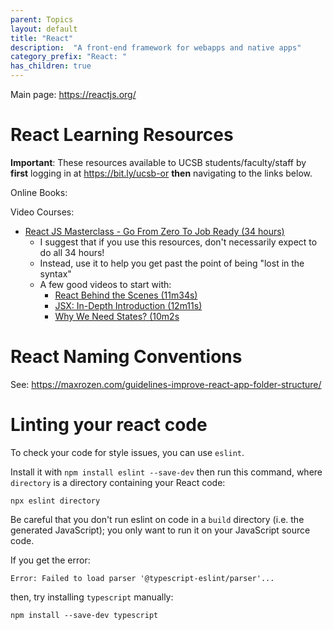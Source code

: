 ```yaml
---
parent: Topics
layout: default
title: "React"
description:  "A front-end framework for webapps and native apps"
category_prefix: "React: "
has_children: true
---
```


Main page: <https://reactjs.org/>

# React Learning Resources 

**Important**: These resources available to UCSB students/faculty/staff by **first** logging in at https://bit.ly/ucsb-or **then** navigating to the links below.

Online Books:

Video Courses:

* [React JS Masterclass - Go From Zero To Job Ready (34 hours)](https://learning.oreilly.com/videos/react-js-masterclass/9781805125549/)
  - I suggest that if you use this resources, don't necessarily expect to do all 34 hours!
  - Instead, use it to help you get past the point of being "lost in the syntax"
  - A few good videos to start with:
    - [React Behind the Scenes (11m34s)](https://learning.oreilly.com/videos/react-js-masterclass/9781805125549/9781805125549-video2_4/)
    - [JSX: In-Depth Introduction (12m11s)](https://learning.oreilly.com/videos/react-js-masterclass/9781805125549/9781805125549-video2_7/)
    - [Why We Need States? (10m2s](https://learning.oreilly.com/videos/react-js-masterclass/9781805125549/9781805125549-video3_1/)

# React Naming Conventions

See: <https://maxrozen.com/guidelines-improve-react-app-folder-structure/>

# Linting your react code

To check your code for style issues, you can use `eslint`.

Install it with `npm install eslint --save-dev` then run this command, where `directory` is a directory containing
your React code:

```
npx eslint directory
```

Be careful that you don't run eslint on code in a `build` directory (i.e. the generated JavaScript); you only want to run it on your JavaScript source code.

If you get the error:

```
Error: Failed to load parser '@typescript-eslint/parser'...
```

then, try installing `typescript` manually:

```
npm install --save-dev typescript
```
